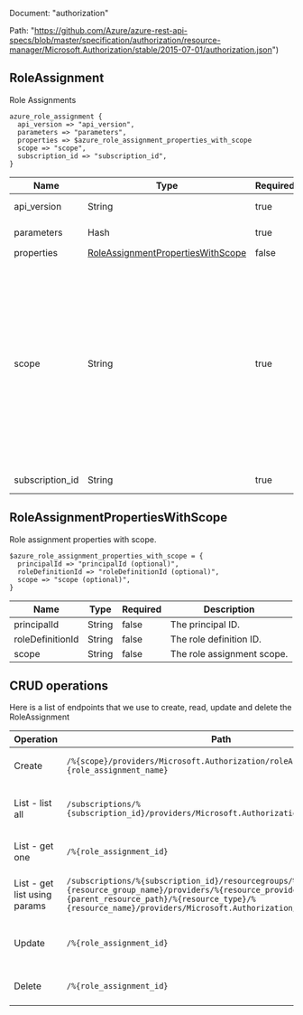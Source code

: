 Document: "authorization"


Path: "https://github.com/Azure/azure-rest-api-specs/blob/master/specification/authorization/resource-manager/Microsoft.Authorization/stable/2015-07-01/authorization.json")

## RoleAssignment

Role Assignments

```puppet
azure_role_assignment {
  api_version => "api_version",
  parameters => "parameters",
  properties => $azure_role_assignment_properties_with_scope
  scope => "scope",
  subscription_id => "subscription_id",
}
```

| Name        | Type           | Required       | Description       |
| ------------- | ------------- | ------------- | ------------- |
|api_version | String | true | The API version to use for the operation. |
|parameters | Hash | true | Parameters for the role assignment. |
|properties | [RoleAssignmentPropertiesWithScope](#roleassignmentpropertieswithscope) | false | Role assignment properties. |
|scope | String | true | The scope of the role assignment to create. The scope can be any REST resource instance. For example, use '/subscriptions/{subscription-id}/' for a subscription, '/subscriptions/{subscription-id}/resourceGroups/{resource-group-name}' for a resource group, and '/subscriptions/{subscription-id}/resourceGroups/{resource-group-name}/providers/{resource-provider}/{resource-type}/{resource-name}' for a resource. |
|subscription_id | String | true | The ID of the target subscription. |
        
## RoleAssignmentPropertiesWithScope

Role assignment properties with scope.

```puppet
$azure_role_assignment_properties_with_scope = {
  principalId => "principalId (optional)",
  roleDefinitionId => "roleDefinitionId (optional)",
  scope => "scope (optional)",
}
```

| Name        | Type           | Required       | Description       |
| ------------- | ------------- | ------------- | ------------- |
|principalId | String | false | The principal ID. |
|roleDefinitionId | String | false | The role definition ID. |
|scope | String | false | The role assignment scope. |



## CRUD operations

Here is a list of endpoints that we use to create, read, update and delete the RoleAssignment

| Operation | Path | Verb | Description | OperationID |
| ------------- | ------------- | ------------- | ------------- | ------------- |
|Create|`/%{scope}/providers/Microsoft.Authorization/roleAssignments/%{role_assignment_name}`|Put|Creates a role assignment.|RoleAssignments_Create|
|List - list all|`/subscriptions/%{subscription_id}/providers/Microsoft.Authorization/roleAssignments`|Get|Gets all role assignments for the subscription.|RoleAssignments_List|
|List - get one|`/%{role_assignment_id}`|Get|Gets a role assignment by ID.|RoleAssignments_GetById|
|List - get list using params|`/subscriptions/%{subscription_id}/resourcegroups/%{resource_group_name}/providers/%{resource_provider_namespace}/%{parent_resource_path}/%{resource_type}/%{resource_name}/providers/Microsoft.Authorization/roleAssignments`|Get|Gets role assignments for a resource.|RoleAssignments_ListForResource|
|Update|`/%{role_assignment_id}`|Put|Creates a role assignment by ID.|RoleAssignments_CreateById|
|Delete|`/%{role_assignment_id}`|Delete|Deletes a role assignment.|RoleAssignments_DeleteById|
